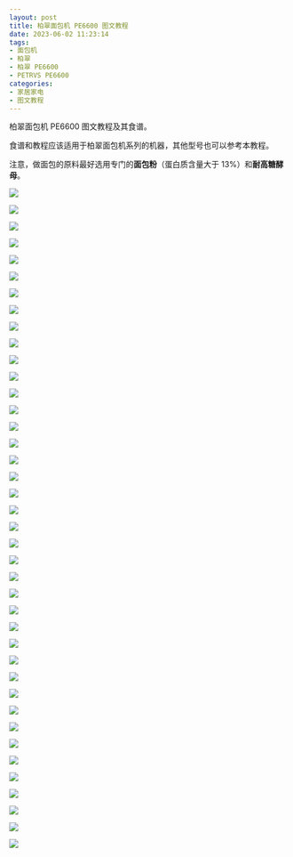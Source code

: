 ```yaml
---
layout: post
title: 柏翠面包机 PE6600 图文教程
date: 2023-06-02 11:23:14
tags:
- 面包机
- 柏翠
- 柏翠 PE6600
- PETRVS PE6600
categories:
- 家居家电
- 图文教程
---
```


柏翠面包机 PE6600 图文教程及其食谱。

食谱和教程应该适用于柏翠面包机系列的机器，其他型号也可以参考本教程。

注意，做面包的原料最好选用专门的**面包粉**（蛋白质含量大于 13%）和**耐高糖酵母**。

<!-- more -->

![](/assets/images/petrvs-pe6600/01.jpg)

![](/assets/images/petrvs-pe6600/02.jpg)

![](/assets/images/petrvs-pe6600/03.jpg)

![](/assets/images/petrvs-pe6600/04.jpg)

![](/assets/images/petrvs-pe6600/05.jpg)

![](/assets/images/petrvs-pe6600/06.jpg)

![](/assets/images/petrvs-pe6600/07.jpg)

![](/assets/images/petrvs-pe6600/08.jpg)

![](/assets/images/petrvs-pe6600/09.jpg)

![](/assets/images/petrvs-pe6600/10.jpg)

![](/assets/images/petrvs-pe6600/11.jpg)

![](/assets/images/petrvs-pe6600/12.jpg)

![](/assets/images/petrvs-pe6600/13.jpg)

![](/assets/images/petrvs-pe6600/14.jpg)

![](/assets/images/petrvs-pe6600/15.jpg)

![](/assets/images/petrvs-pe6600/16.jpg)

![](/assets/images/petrvs-pe6600/17.jpg)

![](/assets/images/petrvs-pe6600/18.jpg)

![](/assets/images/petrvs-pe6600/19.jpg)

![](/assets/images/petrvs-pe6600/20.jpg)

![](/assets/images/petrvs-pe6600/21.jpg)

![](/assets/images/petrvs-pe6600/22.jpg)

![](/assets/images/petrvs-pe6600/23.jpg)

![](/assets/images/petrvs-pe6600/24.jpg)

![](/assets/images/petrvs-pe6600/25.jpg)

![](/assets/images/petrvs-pe6600/26.jpg)

![](/assets/images/petrvs-pe6600/27.jpg)

![](/assets/images/petrvs-pe6600/28.jpg)

![](/assets/images/petrvs-pe6600/29.jpg)

![](/assets/images/petrvs-pe6600/30.jpg)

![](/assets/images/petrvs-pe6600/31.jpg)

![](/assets/images/petrvs-pe6600/32.jpg)

![](/assets/images/petrvs-pe6600/33.jpg)

![](/assets/images/petrvs-pe6600/34.jpg)

![](/assets/images/petrvs-pe6600/35.jpg)

![](/assets/images/petrvs-pe6600/36.jpg)

![](/assets/images/petrvs-pe6600/37.jpg)

![](/assets/images/petrvs-pe6600/38.jpg)

![](/assets/images/petrvs-pe6600/39.jpg)

![](/assets/images/petrvs-pe6600/40.jpg)
